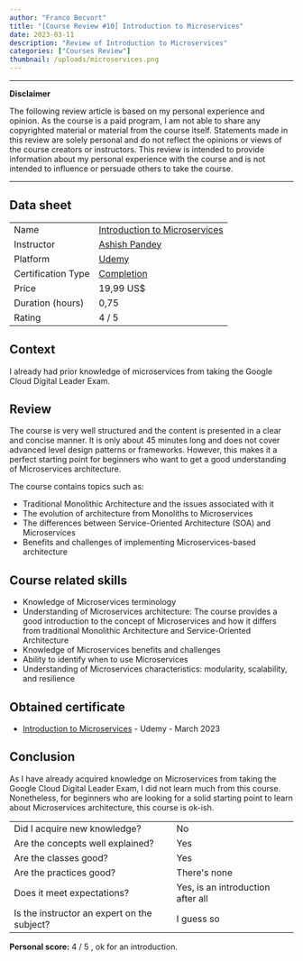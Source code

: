 ```yaml
---
author: "Franco Becvort"
title: "[Course Review #10] Introduction to Microservices"
date: 2023-03-11
description: "Review of Introduction to Microservices"
categories: ["Courses Review"]
thumbnail: /uploads/microservices.png
---
```


---

**Disclaimer**

The following review article is based on my personal experience and opinion. As the course is a paid program, I am not able to share any copyrighted material or material from the course itself. Statements made in this review are solely personal and do not reflect the opinions or views of the course creators or instructors. This review is intended to provide information about my personal experience with the course and is not intended to influence or persuade others to take the course.

---

## Data sheet

|                    |                                                                                                     |
| ------------------ | --------------------------------------------------------------------------------------------------- |
| Name               | [Introduction to Microservices](https://www.udemy.com/course/introduction-to-microservices-edyoda/) |
| Instructor         | [Ashish Pandey](https://www.linkedin.com/in/ashishrpandey/)                                         |
| Platform           | [Udemy](https://www.udemy.com/)                                                                     |
| Certification Type | [Completion](https://support.udemy.com/hc/en-us/sections/360011037194-Certificates-of-Completion)   |
| Price              | 19,99 US$                                                                                           |
| Duration \(hours\) | 0,75                                                                                                |
| Rating             | 4 / 5                                                                                               |

## Context

I already had prior knowledge of microservices from taking the Google Cloud Digital Leader Exam.

## Review

The course is very well structured and the content is presented in a clear and concise manner. It is only about 45 minutes long and does not cover advanced level design patterns or frameworks. However, this makes it a perfect starting point for beginners who want to get a good understanding of Microservices architecture.

The course contains topics such as:

- Traditional Monolithic Architecture and the issues associated with it
- The evolution of architecture from Monoliths to Microservices
- The differences between Service-Oriented Architecture (SOA) and Microservices
- Benefits and challenges of implementing Microservices-based architecture

## Course related skills

- Knowledge of Microservices terminology
- Understanding of Microservices architecture: The course provides a good introduction to the concept of Microservices and how it differs from traditional Monolithic Architecture and Service-Oriented Architecture
- Knowledge of Microservices benefits and challenges
- Ability to identify when to use Microservices
- Understanding of Microservices characteristics: modularity, scalability, and resilience

## Obtained certificate

- [Introduction to Microservices](https://udemy-certificate.s3.amazonaws.com/pdf/UC-e1f26ac7-0269-4753-b0be-58db4d1bf166.pdf) - Udemy - March 2023

## Conclusion

As I have already acquired knowledge on Microservices from taking the Google Cloud Digital Leader Exam, I did not learn much from this course. Nonetheless, for beginners who are looking for a solid starting point to learn about Microservices architecture, this course is ok-ish.

|                                             |                                   |
| ------------------------------------------- | --------------------------------- |
| Did I acquire new knowledge?                | No                                |
| Are the concepts well explained?            | Yes                               |
| Are the classes good?                       | Yes                               |
| Are the practices good?                     | There's none                      |
| Does it meet expectations?                  | Yes, is an introduction after all |
| Is the instructor an expert on the subject? | I guess so                        |

**Personal score:** 4 / 5 , ok for an introduction.
